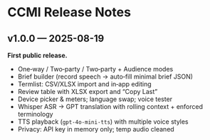 # CCMI Release Notes

## v1.0.0 — 2025-08-19
**First public release.**
- One‑way / Two‑party / Two‑party + Audience modes
- Brief builder (record speech → auto‑fill minimal brief JSON)
- Termlist: CSV/XLSX import and in‑app editing
- Review table with XLSX export and “Copy Last”
- Device picker & meters; language swap; voice tester
- Whisper ASR → GPT translation with rolling context + enforced terminology
- TTS playback (`gpt-4o-mini-tts`) with multiple voice styles
- Privacy: API key in memory only; temp audio cleaned
